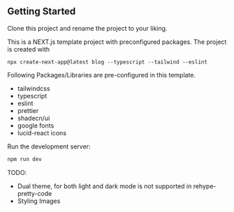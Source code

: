 ## Getting Started

Clone this project and rename the project to your liking.

This is a NEXT.js template project with preconfigured packages. The project is created with

```
npx create-next-app@latest blog --typescript --tailwind --eslint
```

Following Packages/Libraries are pre-configured in this template.

- tailwindcss
- typescript
- eslint
- prettier
- shadecn/ui
- google fonts
- lucid-react icons

Run the development server:

```bash
npm run dev
```

TODO:

- Dual theme, for both light and dark mode is not supported in rehype-pretty-code
- Styling Images
